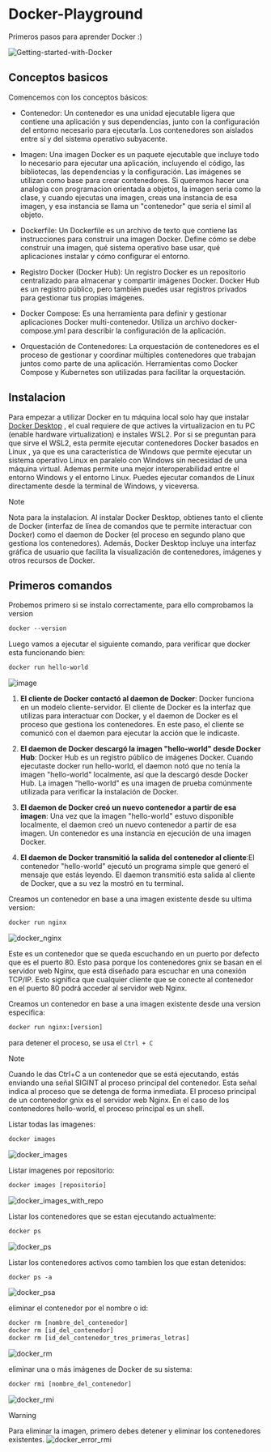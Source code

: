 # Docker-Playground
Primeros pasos para aprender Docker :)

![Getting-started-with-Docker](https://github.com/nakiviar/Docker-Playground/assets/54564415/040eec04-0a58-420a-b206-2446e2d5467d)


## Conceptos basicos

Comencemos con los conceptos básicos:

- Contenedor:
Un contenedor es una unidad ejecutable ligera que contiene una aplicación y sus dependencias, junto con la configuración del entorno necesario para ejecutarla. Los contenedores son aislados entre sí y del sistema operativo subyacente.

- Imagen: 
Una imagen Docker es un paquete ejecutable que incluye todo lo necesario para ejecutar una aplicación, incluyendo el código, las bibliotecas, las dependencias y la configuración. Las imágenes se utilizan como base para crear contenedores. Si queremos hacer una analogia con programacion orientada a objetos, la imagen seria como la clase, y cuando ejecutas una imagen, creas una instancia de esa imagen, y esa instancia se llama un "contenedor" que seria el simil al objeto.

- Dockerfile:
Un Dockerfile es un archivo de texto que contiene las instrucciones para construir una imagen Docker. Define cómo se debe construir una imagen, qué sistema operativo base usar, qué aplicaciones instalar y cómo configurar el entorno.

- Registro Docker (Docker Hub):
Un registro Docker es un repositorio centralizado para almacenar y compartir imágenes Docker. Docker Hub es un registro público, pero también puedes usar registros privados para gestionar tus propias imágenes.

- Docker Compose:
Es una herramienta para definir y gestionar aplicaciones Docker multi-contenedor. Utiliza un archivo docker-compose.yml para describir la configuración de la aplicación.

- Orquestación de Contenedores:
La orquestación de contenedores es el proceso de gestionar y coordinar múltiples contenedores que trabajan juntos como parte de una aplicación. Herramientas como Docker Compose y Kubernetes son utilizadas para facilitar la orquestación.

## Instalacion

Para empezar a utilizar Docker en tu máquina local solo hay que instalar [Docker Desktop](https://docs.docker.com/desktop/install/windows-install/) , el cual requiere de que actives la virtualizacion en tu PC (enable hardware virtualization) e instales WSL2. Por si se preguntan para que sirve el WSL2, esta permite ejecutar contenedores Docker basados en Linux , ya que es una característica de Windows que permite ejecutar un sistema operativo Linux en paralelo con Windows sin necesidad de una máquina virtual.
Ademas permite una mejor interoperabilidad entre el entorno Windows y el entorno Linux. Puedes ejecutar comandos de Linux directamente desde la terminal de Windows, y viceversa.

> [!NOTE]
> Nota para la instalacion. Al instalar Docker Desktop, obtienes tanto el cliente de Docker (interfaz de línea de comandos que te permite interactuar con Docker) como el daemon de Docker (el proceso en segundo plano que gestiona los contenedores). Además, Docker Desktop incluye una interfaz gráfica de usuario que facilita la visualización de contenedores, imágenes y otros recursos de Docker.

## Primeros comandos

Probemos primero si se instalo correctamente, para ello comprobamos la version  
```diff
docker --version
```
Luego vamos a ejecutar el siguiente comando, para verificar que docker esta funcionando bien:

```diff
docker run hello-world
```
![image](https://github.com/nakiviar/Docker-Playground/assets/54564415/007a1ff2-27fe-4ebb-b019-fa834b2975cc)


1. **El cliente de Docker contactó al daemon de Docker**: Docker funciona en un modelo cliente-servidor. El cliente de Docker es la interfaz que utilizas para interactuar con Docker, y el daemon de Docker es el proceso que gestiona los contenedores. En este paso, el cliente se comunicó con el daemon para ejecutar la acción que le indicaste.

2. **El daemon de Docker descargó la imagen "hello-world" desde Docker Hub**: Docker Hub es un registro público de imágenes Docker. Cuando ejecutaste docker run hello-world, el daemon notó que no tenía la imagen "hello-world" localmente, así que la descargó desde Docker Hub. La imagen "hello-world" es una imagen de prueba comúnmente utilizada para verificar la instalación de Docker.

3. **El daemon de Docker creó un nuevo contenedor a partir de esa imagen**: Una vez que la imagen "hello-world" estuvo disponible localmente, el daemon creó un nuevo contenedor a partir de esa imagen. Un contenedor es una instancia en ejecución de una imagen Docker.

4. **El daemon de Docker transmitió la salida del contenedor al cliente**:El contenedor "hello-world" ejecutó un programa simple que generó el mensaje que estás leyendo. El daemon transmitió esta salida al cliente de Docker, que a su vez la mostró en tu terminal.

Creamos un contenedor en base a una imagen existente desde su ultima version:
```diff
docker run nginx
```
![docker_nginx](https://github.com/nakiviar/Docker-Playground/assets/54564415/cc00e9e1-5135-4640-8321-bc14b263bd2b)

Este es un contenedor que se queda escuchando en un puerto por defecto que es el puerto 80. Esto pasa porque los contenedores gnix  se basan en el servidor web Nginx, que está diseñado para escuchar en una conexión TCP/IP. Esto significa que cualquier cliente que se conecte al contenedor en el puerto 80 podrá acceder al servidor web Nginx.

Creamos un contenedor en base a una imagen existente desde una version especifica:
```diff
docker run nginx:[version]
```
para detener el proceso, se usa el ```Ctrl + C```

> [!NOTE]
> Cuando le das Ctrl+C a un contenedor que se está ejecutando, estás enviando una señal SIGINT al proceso principal del contenedor. Esta señal indica al proceso que se detenga de forma inmediata.
> El proceso principal de un contenedor gnix es el servidor web Nginx. 
> En el caso de los contenedores hello-world, el proceso principal es un shell.


Listar todas las imagenes:
```diff
docker images
```
![docker_images](https://github.com/nakiviar/Docker-Playground/assets/54564415/4a34d50d-ee60-4f8b-aa5e-90982218408c)

Listar imagenes por repositorio:
```diff
docker images [repositorio]
```
![docker_images_with_repo](https://github.com/nakiviar/Docker-Playground/assets/54564415/a424cad0-1b05-41eb-b504-1226b5813fe7)

Listar los contenedores que se estan ejecutando actualmente:
```diff
docker ps
```
![docker_ps](https://github.com/nakiviar/Docker-Playground/assets/54564415/95134415-ec28-49f6-80f1-ba57b4a6ac31)

Listar los contenedores activos como tambien los que estan detenidos:
```diff
docker ps -a
```
![docker_psa](https://github.com/nakiviar/Docker-Playground/assets/54564415/68b825f6-2cc9-47dd-ac04-5d37c202f2fa)

eliminar el contenedor por el nombre o id:
 
```diff
docker rm [nombre_del_contenedor]
docker rm [id_del_contenedor]
docker rm [id_del_contenedor_tres_primeras_letras]
```
![docker_rm](https://github.com/nakiviar/Docker-Playground/assets/54564415/05344ac1-5492-4cf0-98f9-1004bc131cf0)

eliminar una o más imágenes de Docker de su sistema:

```diff
docker rmi [nombre_del_contenedor]
```
![docker_rmi](https://github.com/nakiviar/Docker-Playground/assets/54564415/683829e9-c03f-43fd-a04a-be6ef44d4cc0)

> [!WARNING]
> Para eliminar la imagen, primero debes detener y eliminar los contenedores existentes.
> ![docker_error_rmi](https://github.com/nakiviar/Docker-Playground/assets/54564415/fc10a925-5527-4753-b8eb-286e967beb4f)
